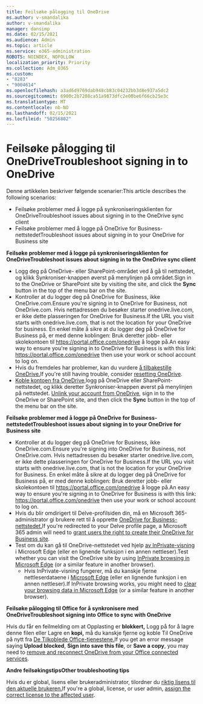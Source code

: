 ```yaml
---
title: Feilsøke pålogging til OneDrive
ms.author: v-smandalika
author: v-smandalika
manager: dansimp
ms.date: 02/15/2021
ms.audience: Admin
ms.topic: article
ms.service: o365-administration
ROBOTS: NOINDEX, NOFOLLOW
localization_priority: Priority
ms.collection: Adm_O365
ms.custom:
- "8283"
- "9004614"
ms.openlocfilehash: a3ad6d9769dab948cb83c04232bb3d8e937a5dc2
ms.sourcegitcommit: 6900c2b7208ca51a9873dfc2e00be6f66cb25e3c
ms.translationtype: MT
ms.contentlocale: nb-NO
ms.lasthandoff: 02/15/2021
ms.locfileid: "50256802"
---
```

# <a name="troubleshoot-signing-in-to-onedrive"></a><span data-ttu-id="b34bb-102">Feilsøke pålogging til OneDrive</span><span class="sxs-lookup"><span data-stu-id="b34bb-102">Troubleshoot signing in to OneDrive</span></span>

<span data-ttu-id="b34bb-103">Denne artikkelen beskriver følgende scenarier:</span><span class="sxs-lookup"><span data-stu-id="b34bb-103">This article describes the following scenarios:</span></span>

- <span data-ttu-id="b34bb-104">Feilsøke problemer med å logge på synkroniseringsklienten for OneDrive</span><span class="sxs-lookup"><span data-stu-id="b34bb-104">Troubleshoot issues about signing in to the OneDrive sync client</span></span>
- <span data-ttu-id="b34bb-105">Feilsøke problemer med å logge på OneDrive for Business-nettstedet</span><span class="sxs-lookup"><span data-stu-id="b34bb-105">Troubleshoot issues about signing in to your OneDrive for Business site</span></span>

<span data-ttu-id="b34bb-106">**Feilsøke problemer med å logge på synkroniseringsklienten for OneDrive**</span><span class="sxs-lookup"><span data-stu-id="b34bb-106">**Troubleshoot issues about signing in to the OneDrive sync client**</span></span>

- <span data-ttu-id="b34bb-107">Logg deg på OneDrive- eller SharePoint-området ved  å gå til nettstedet, og klikk Synkroniser-knappen øverst på menylinjen på området.</span><span class="sxs-lookup"><span data-stu-id="b34bb-107">Sign in to the OneDrive or SharePoint site by visiting the site, and click the **Sync** button in the top of the menu bar on the site.</span></span>
- <span data-ttu-id="b34bb-108">Kontroller at du logger deg på OneDrive for Business, ikke OneDrive.com.</span><span class="sxs-lookup"><span data-stu-id="b34bb-108">Ensure you're signing in to OneDrive for Business, not OneDrive.com.</span></span> <span data-ttu-id="b34bb-109">Hvis nettadressen du besøker starter onedrive.live.com, er ikke dette plasseringen for OneDrive for Business.</span><span class="sxs-lookup"><span data-stu-id="b34bb-109">If the URL you visit starts with onedrive.live.com, that is not the location for your OneDrive for business.</span></span> <span data-ttu-id="b34bb-110">En enkel måte å sikre at du logger deg på OneDrive for Business på, er med denne koblingen: Bruk deretter jobb- eller skolekontoen til https://portal.office.com/onedrive å logge på.</span><span class="sxs-lookup"><span data-stu-id="b34bb-110">An easy way to ensure you're signing in to OneDrive for Business is with this link: https://portal.office.com/onedrive then use your work or school account to log on.</span></span>
- <span data-ttu-id="b34bb-111">Hvis du fremdeles har problemer, kan du vurdere [å tilbakestille OneDrive.](https://support.microsoft.com/office/reset-onedrive-34701e00-bf7b-42db-b960-84905399050c)</span><span class="sxs-lookup"><span data-stu-id="b34bb-111">If you're still having trouble, consider [resetting OneDrive](https://support.microsoft.com/office/reset-onedrive-34701e00-bf7b-42db-b960-84905399050c).</span></span>
- <span data-ttu-id="b34bb-112">[Koble kontoen fra OneDrive,](https://support.microsoft.com/office/how-to-remove-an-account-in-onedrive-72699268-9e64-45bd-b723-9a19f4512fd1)logg på OneDrive eller SharePoint-nettstedet, og klikk deretter Synkroniser-knappen øverst på menylinjen på nettstedet. </span><span class="sxs-lookup"><span data-stu-id="b34bb-112">[Unlink your account from OneDrive](https://support.microsoft.com/office/how-to-remove-an-account-in-onedrive-72699268-9e64-45bd-b723-9a19f4512fd1), sign in to the OneDrive or SharePoint site, and then click the **Sync** button in the top of the menu bar on the site.</span></span>

<span data-ttu-id="b34bb-113">**Feilsøke problemer med å logge på OneDrive for Business-nettstedet**</span><span class="sxs-lookup"><span data-stu-id="b34bb-113">**Troubleshoot issues about signing in to your OneDrive for Business site**</span></span>

- <span data-ttu-id="b34bb-114">Kontroller at du logger deg på OneDrive for Business, ikke OneDrive.com.</span><span class="sxs-lookup"><span data-stu-id="b34bb-114">Ensure you're signing into OneDrive for Business, not OneDrive.com.</span></span> <span data-ttu-id="b34bb-115">Hvis nettadressen du besøker starter onedrive.live.com, er ikke dette plasseringen for OneDrive for Business.</span><span class="sxs-lookup"><span data-stu-id="b34bb-115">If the URL you visit starts with onedrive.live.com, that is not the location for your OneDrive for Business.</span></span> <span data-ttu-id="b34bb-116">En enkel måte å sikre at du logger deg på OneDrive for Business på, er med denne koblingen: Bruk deretter jobb- eller skolekontoen til https://portal.office.com/onedrive å logge på.</span><span class="sxs-lookup"><span data-stu-id="b34bb-116">An easy way to ensure you're signing in to OneDrive for Business is with this link: https://portal.office.com/onedrive then use your work or school account to log on.</span></span>
- <span data-ttu-id="b34bb-117">Hvis du blir omdirigert til Delve-profilsiden din, må en Microsoft 365-administrator gi brukere rett til å opprette [OneDrive for Business-nettstedet.](https://support.microsoft.com/office/you-re-redirected-to-your-delve-profile-page-after-you-click-onedrive-on-the-microsoft-365-app-launcher-2af26640-9ddf-46c3-8912-6af30efcc7b0)</span><span class="sxs-lookup"><span data-stu-id="b34bb-117">If you're redirected to your Delve profile page, a Microsoft 365 admin will need to [grant users the right to create their OneDrive for Business site](https://support.microsoft.com/office/you-re-redirected-to-your-delve-profile-page-after-you-click-onedrive-on-the-microsoft-365-app-launcher-2af26640-9ddf-46c3-8912-6af30efcc7b0).</span></span>
- <span data-ttu-id="b34bb-118">Test om du kan gå til OneDrive-nettstedet ved hjelp [av InPrivate-visning](https://support.microsoft.com/microsoft-edge/browse-inprivate-in-microsoft-edge-e6f47704-340c-7d4f-b00d-d0cf35aa1fcc) i Microsoft Edge (eller en lignende funksjon i en annen nettleser).</span><span class="sxs-lookup"><span data-stu-id="b34bb-118">Test whether you can visit the OneDrive site by using [InPrivate browsing in Microsoft Edge](https://support.microsoft.com/microsoft-edge/browse-inprivate-in-microsoft-edge-e6f47704-340c-7d4f-b00d-d0cf35aa1fcc) (or a similar feature in another browser).</span></span>
    - <span data-ttu-id="b34bb-119">Hvis InPrivate-visning fungerer, må du kanskje fjerne nettleserdataene i [Microsoft Edge](https://support.microsoft.com/microsoft-edge/view-and-delete-browser-history-in-microsoft-edge-00cf7943-a9e1-975a-a33d-ac10ce454ca4) (eller en lignende funksjon i en annen nettleser).</span><span class="sxs-lookup"><span data-stu-id="b34bb-119">If InPrivate browsing works, you might need to [clear your browsing data in Microsoft Edge](https://support.microsoft.com/microsoft-edge/view-and-delete-browser-history-in-microsoft-edge-00cf7943-a9e1-975a-a33d-ac10ce454ca4) (or a similar feature in another browser).</span></span>

<span data-ttu-id="b34bb-120">**Feilsøke pålogging til Office for å synkronisere med OneDrive**</span><span class="sxs-lookup"><span data-stu-id="b34bb-120">**Troubleshoot signing into Office to sync with OneDrive**</span></span>

<span data-ttu-id="b34bb-121">Hvis du får en feilmelding om at Opplasting er **blokkert,** Logg på for å lagre denne filen eller Lagre en **kopi,** må du kanskje fjerne og koble Til OneDrive på nytt fra [De Tilkoblede Office-tjenestene.](https://support.microsoft.com/office/how-to-resolve-upload-blocked-sign-into-save-this-file-or-save-a-copy-error-messages-32c7340c-f5fb-4ca0-a829-65d8120f81f8)</span><span class="sxs-lookup"><span data-stu-id="b34bb-121">If you get an error message saying **Upload blocked**, **Sign into save this file**, or **Save a copy**, you may need to [remove and reconnect OneDrive from your Office connected services](https://support.microsoft.com/office/how-to-resolve-upload-blocked-sign-into-save-this-file-or-save-a-copy-error-messages-32c7340c-f5fb-4ca0-a829-65d8120f81f8).</span></span>

<span data-ttu-id="b34bb-122">**Andre feilsøkingstips**</span><span class="sxs-lookup"><span data-stu-id="b34bb-122">**Other troubleshooting tips**</span></span>

<span data-ttu-id="b34bb-123">Hvis du er global, lisens eller brukeradministrator, tilordner du [riktig lisens til den aktuelle brukeren.](https://docs.microsoft.com/microsoft-365/admin/manage/assign-licenses-to-users)</span><span class="sxs-lookup"><span data-stu-id="b34bb-123">If you're a global, license, or user admin, [assign the correct license to the affected user](https://docs.microsoft.com/microsoft-365/admin/manage/assign-licenses-to-users).</span></span>


